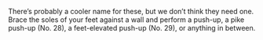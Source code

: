 There’s probably a cooler name for these, but we don’t think they need one.
Brace the soles of your feet against a wall and perform a push-up, a pike push-up (No. 28),
a feet-elevated push-up (No. 29), or anything in between.
